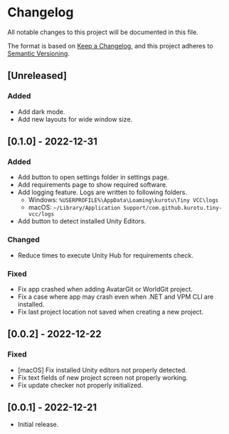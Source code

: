 # Changelog

All notable changes to this project will be documented in this file.

The format is based on [Keep a Changelog](https://keepachangelog.com/en/1.0.0/),
and this project adheres to [Semantic Versioning](https://semver.org/spec/v2.0.0.html).

## [Unreleased]

### Added

- Add dark mode.
- Add new layouts for wide window size.

## [0.1.0] - 2022-12-31

### Added

- Add button to open settings folder in settings page.
- Add requirements page to show required software.
- Add logging feature. Logs are written to following folders.
    - Windows: `%USERPROFILE%\AppData\Loaming\kurotu\Tiny VCC\logs`
    - macOS: `~/Library/Application Support/com.github.kurotu.tiny-vcc/logs`
- Add button to detect installed Unity Editors.

### Changed

- Reduce times to execute Unity Hub for requirements check.

### Fixed

- Fix app crashed when adding AvatarGit or WorldGit project.
- Fix a case where app may crash even when .NET and VPM CLI are installed.
- Fix last project location not saved when creating a new project.

## [0.0.2] - 2022-12-22

### Fixed

- [macOS] Fix installed Unity editors not properly detected.
- Fix text fields of new project screen not properly working.
- Fix update checker not properly initialized.

## [0.0.1] - 2022-12-21

- Initial release.
